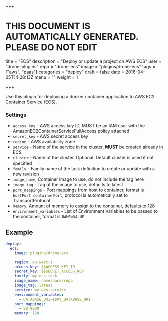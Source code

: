 +++

# THIS DOCUMENT IS AUTOMATICALLY GENERATED. PLEASE DO NOT EDIT

title = "ECS"
description = "Deploy or update a project on AWS ECS"
user = "drone-plugins"
repo = "drone-ecs"
image = "plugins/drone-ecs"
tags = ["aws", "paas"]
categories = "deploy"
draft = false
date = 2016-04-05T14:28:13Z
menu = ""
weight = 1

+++

Use this plugin for deploying a docker container application to AWS EC2 Container Service (ECS).  

### Settings

* `access_key` - AWS access key ID, MUST be an IAM user with the AmazonEC2ContainerServiceFullAccess policy attached
* `secret_key` - AWS secret access key
* `region` - AWS availability zone
* `service` - Name of the service in the cluster, **MUST** be created already in ECS
* `cluster` - Name of the cluster. Optional. Default cluster is used if not specified
* `family` - Family name of the task definition to create or update with a new revision
* `image_name`, Container image to use, do not include the tag here
* `image_tag` - Tag of the image to use, defaults to latest
* `port_mappings` - Port mappings from host to container, format is `hostPort containerPort`, protocol is automatically set to TransportProtocol
* `memory`, Amount of memory to assign to the container, defaults to 128
* `environment_variables` - List of Environment Variables to be passed to the container, format is `NAME=VALUE`

## Example

```yaml
deploy:
  ecs:
    image: plugins/drone-ecs

    region: eu-west-1
    access_key: $$ACCESS_KEY_ID
    secret_key: $$SECRET_ACCESS_KEY
    family: my-ecs-task
    image_name: namespace/repo
    image_tag: latest
    service: my-ecs-service
    environment_variables:
      - DATABASE_URI=$$MY_DATABASE_URI
    port_mappings:
      - 80 9000
    memory: 128
```

